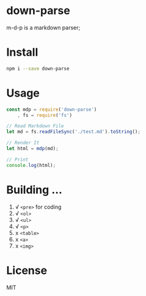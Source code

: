 # down-parse 

m-d-p is a markdown parser; 

# Install 

``` bash
npm i --save down-parse 
```

# Usage 

``` js
const mdp = require('down-parse')
    , fs = require('fs')

// Read Markdown File 
let md = fs.readFileSync('./test.md').toString(); 

// Render It 
let html = mdp(md); 

// Print 
console.log(html); 
```

# Building ...

1. √ `<pre>` for coding
2. √ `<ol>` 
3. √ `<ul>` 
4. √ `<p>` 
5. x `<table>`
6. x `<a>`
7. x `<img>`

# License

MIT
